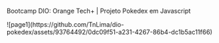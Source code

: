 <p>Bootcamp DIO: Orange Tech+ | Projeto Pokedex em Javascript</p>
![page1](https://github.com/TnLima/dio-pokedex/assets/93764492/0dc09f51-a231-4267-86b4-dc1b5ac11f66)
